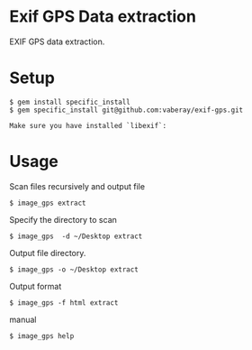 # Exif GPS Data extraction

EXIF GPS data extraction.

# Setup

    $ gem install specific_install
    $ gem specific_install git@github.com:vaberay/exif-gps.git

    Make sure you have installed `libexif`: 

# Usage

  Scan files recursively and output file

    $ image_gps extract

  Specify the directory to scan

    $ image_gps  -d ~/Desktop extract

  Output file directory.

    $ image_gps -o ~/Desktop extract

  Output format

    $ image_gps -f html extract

  manual

    $ image_gps help